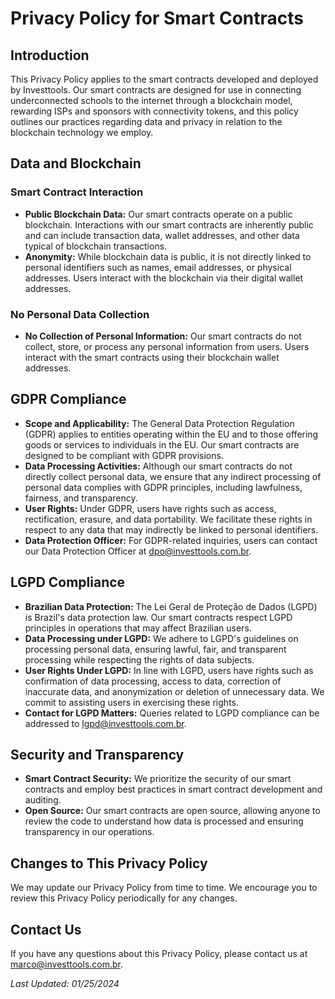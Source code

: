# Privacy Policy for Smart Contracts

## Introduction

This Privacy Policy applies to the smart contracts developed and deployed by Investtools. Our smart contracts are designed for use in connecting underconnected schools to the internet through a blockchain model, rewarding ISPs and sponsors with connectivity tokens, and this policy outlines our practices regarding data and privacy in relation to the blockchain technology we employ.

## Data and Blockchain

### Smart Contract Interaction

- **Public Blockchain Data:** Our smart contracts operate on a public blockchain. Interactions with our smart contracts are inherently public and can include transaction data, wallet addresses, and other data typical of blockchain transactions.
- **Anonymity:** While blockchain data is public, it is not directly linked to personal identifiers such as names, email addresses, or physical addresses. Users interact with the blockchain via their digital wallet addresses.

### No Personal Data Collection

- **No Collection of Personal Information:** Our smart contracts do not collect, store, or process any personal information from users. Users interact with the smart contracts using their blockchain wallet addresses.

## GDPR Compliance

- **Scope and Applicability:** The General Data Protection Regulation (GDPR) applies to entities operating within the EU and to those offering goods or services to individuals in the EU. Our smart contracts are designed to be compliant with GDPR provisions.
- **Data Processing Activities:** Although our smart contracts do not directly collect personal data, we ensure that any indirect processing of personal data complies with GDPR principles, including lawfulness, fairness, and transparency.
- **User Rights:** Under GDPR, users have rights such as access, rectification, erasure, and data portability. We facilitate these rights in respect to any data that may indirectly be linked to personal identifiers.
- **Data Protection Officer:** For GDPR-related inquiries, users can contact our Data Protection Officer at dpo@investtools.com.br.

## LGPD Compliance

- **Brazilian Data Protection:** The Lei Geral de Proteção de Dados (LGPD) is Brazil's data protection law. Our smart contracts respect LGPD principles in operations that may affect Brazilian users.
- **Data Processing under LGPD:** We adhere to LGPD's guidelines on processing personal data, ensuring lawful, fair, and transparent processing while respecting the rights of data subjects.
- **User Rights Under LGPD:** In line with LGPD, users have rights such as confirmation of data processing, access to data, correction of inaccurate data, and anonymization or deletion of unnecessary data. We commit to assisting users in exercising these rights.
- **Contact for LGPD Matters:** Queries related to LGPD compliance can be addressed to lgpd@investtools.com.br.

## Security and Transparency

- **Smart Contract Security:** We prioritize the security of our smart contracts and employ best practices in smart contract development and auditing.
- **Open Source:** Our smart contracts are open source, allowing anyone to review the code to understand how data is processed and ensuring transparency in our operations.

## Changes to This Privacy Policy

We may update our Privacy Policy from time to time. We encourage you to review this Privacy Policy periodically for any changes.

## Contact Us

If you have any questions about this Privacy Policy, please contact us at marco@investtools.com.br.

_Last Updated: 01/25/2024_

